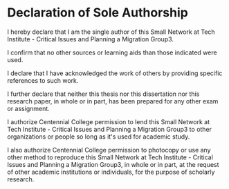 # Declaration of Sole Authorship

I hereby declare that I am the single author of this Small Network at Tech Institute - Critical Issues and Planning a Migration Group3.

I confirm that no other sources or learning aids than those indicated were used.

I declare that I have acknowledged the work of others by providing specific references to such work.

I further declare that neither this thesis nor this dissertation nor this research paper, in whole or in part, has been prepared for any other exam or assignment.

I authorize Centennial College permission to lend this Small Network at Tech Institute - Critical Issues and Planning a Migration Group3 to other organizations or people so long as it's used for academic study.

I also authorize Centennial College permission to photocopy or use any other method to reproduce this Small Network at Tech Institute - Critical Issues and Planning a Migration Group3, in whole or in part, at the request of other academic institutions or individuals, for the purpose of scholarly research.
